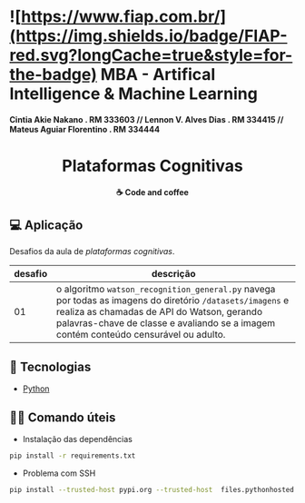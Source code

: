 # ![https://www.fiap.com.br/](https://img.shields.io/badge/FIAP-red.svg?longCache=true&style=for-the-badge) MBA - Artifical Intelligence & Machine Learning

#### Cintia Akie Nakano . RM 333603 // Lennon V. Alves Dias . RM 334415 // Mateus Aguiar Florentino . RM 334444

<h1 align="center">
    Plataformas Cognitivas
</h1>

<h4 align="center">
    ☕ Code and coffee
</h4>

## 💻 Aplicação

Desafios da aula de *plataformas cognitivas*.

| desafio | descrição |
| - | - |
| 01 | o algoritmo `watson_recognition_general.py` navega por todas as imagens do diretório `/datasets/imagens` e realiza as chamadas de API do Watson, gerando palavras-chave de classe e avaliando se a imagem contém conteúdo censurável ou adulto. |

## 🚀 Tecnologias

* [Python](https://www.python.org/)

## 👨‍💻 Comando úteis

* Instalação das dependências

```sh
pip install -r requirements.txt
```

* Problema com SSH

```sh
pip install --trusted-host pypi.org --trusted-host  files.pythonhosted.org -r requirements.txt
```